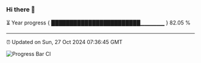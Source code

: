 ### Hi there 👋

⏳ Year progress { ████████████████████████▁▁▁▁▁▁ } 82.05 %

---

⏰ Updated on Sun, 27 Oct 2024 07:36:45 GMT

![Progress Bar CI](https://github.com/IshwaranRudhara/GIT-ACTION/workflows/Progress%20Bar%20CI/badge.svg)
